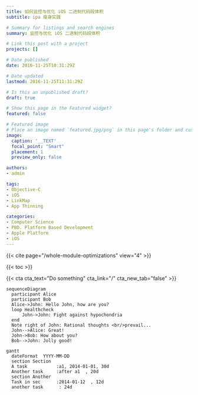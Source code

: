 ```yaml
---
title: 如何监控与优化 iOS 二进制代码段体积
subtitle: ipa 瘦身实践

# Summary for listings and search engines
summary: 监控与优化 iOS 二进制代码段体积

# Link this post with a project
projects: []

# Date published
date: 2016-11-25T10:31:29Z

# Date updated
lastmod: 2016-11-25T11:31:29Z

# Is this an unpublished draft?
draft: true

# Show this page in the Featured widget?
featured: false

# Featured image
# Place an image named `featured.jpg/png` in this page's folder and customize its options here.
image:
  caption: '__TEXT'
  focal_point: "Smart"
  placement: 1
  preview_only: false

authors:
- admin

tags:
- Objective-C
- iOS
- LinkMap
- App Thinning

categories:
- Computer Science 
- PBD. Platform Based Development
- Apple Platform
- iOS
---
```


{{< cite page="/whole-module-optimizations" view="4" >}}

{{< toc >}}

{{< cta cta_text="Do something" cta_link="/" cta_new_tab="false" >}}

```mermaid
sequenceDiagram
  participant Alice
  participant Bob
  Alice->John: Hello John, how are you?
  loop Healthcheck
      John->John: Fight against hypochondria
  end
  Note right of John: Rational thoughts <br/>prevail...
  John-->Alice: Great!
  John->Bob: How about you?
  Bob-->John: Jolly good!
```

```mermaid
gantt
  dateFormat  YYYY-MM-DD
  section Section
  A task           :a1, 2014-01-01, 30d
  Another task     :after a1  , 20d
  section Another
  Task in sec      :2014-01-12  , 12d
  another task      : 24d
```

